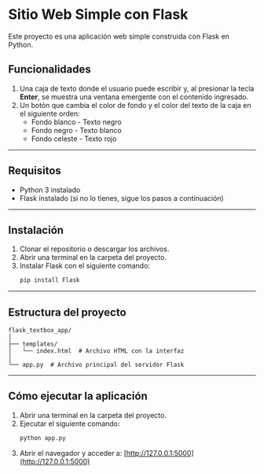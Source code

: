# Sitio Web Simple con Flask

Este proyecto es una aplicación web simple construida con Flask en Python.

## Funcionalidades

1. Una caja de texto donde el usuario puede escribir y, al presionar la tecla **Enter**, se muestra una ventana emergente con el contenido ingresado.
2. Un botón que cambia el color de fondo y el color del texto de la caja en el siguiente orden:
   - Fondo blanco - Texto negro
   - Fondo negro - Texto blanco
   - Fondo celeste - Texto rojo

---

## Requisitos

- Python 3 instalado
- Flask instalado (si no lo tienes, sigue los pasos a continuación)

---

## Instalación

1. Clonar el repositorio o descargar los archivos.
2. Abrir una terminal en la carpeta del proyecto.
3. Instalar Flask con el siguiente comando:
   ```bash
   pip install Flask
   ```

---

## Estructura del proyecto

```
flask_textbox_app/
│
├── templates/
│   └── index.html  # Archivo HTML con la interfaz
│
└── app.py  # Archivo principal del servidor Flask
```

---

## Cómo ejecutar la aplicación

1. Abrir una terminal en la carpeta del proyecto.
2. Ejecutar el siguiente comando:
   ```bash
   python app.py
   ```
3. Abrir el navegador y acceder a: [http://127.0.0.1:5000](http://127.0.0.1:5000)

